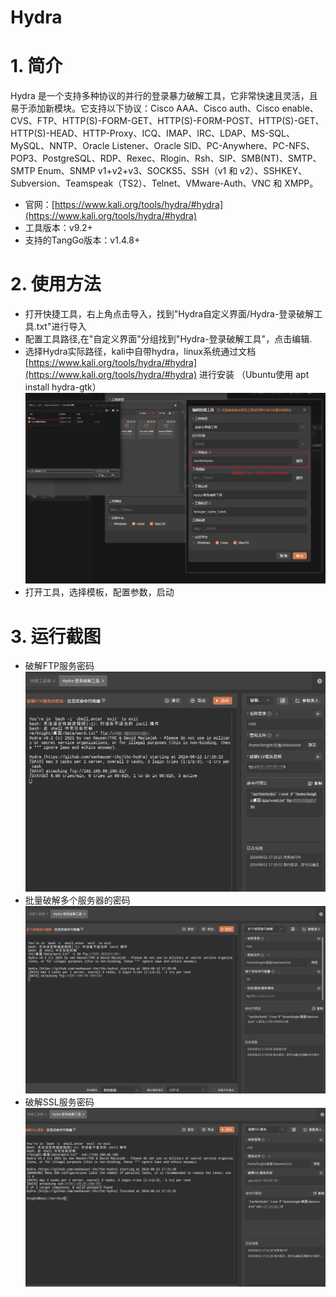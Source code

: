 # Hydra

# 1. 简介
Hydra 是一个支持多种协议的并行的登录暴力破解工具，它非常快速且灵活，且易于添加新模块。它支持以下协议：Cisco AAA、Cisco auth、Cisco enable、CVS、FTP、HTTP(S)-FORM-GET、HTTP(S)-FORM-POST、HTTP(S)-GET、HTTP(S)-HEAD、HTTP-Proxy、ICQ、IMAP、IRC、LDAP、MS-SQL、MySQL、NNTP、Oracle Listener、Oracle SID、PC-Anywhere、PC-NFS、POP3、PostgreSQL、RDP、Rexec、Rlogin、Rsh、SIP、SMB(NT)、SMTP、SMTP Enum、SNMP v1+v2+v3、SOCKS5、SSH（v1 和 v2）、SSHKEY、Subversion、Teamspeak（TS2）、Telnet、VMware-Auth、VNC 和 XMPP。

- 官网：[https://www.kali.org/tools/hydra/#hydra](https://www.kali.org/tools/hydra/#hydra)
- 工具版本：v9.2+
- 支持的TangGo版本：v1.4.8+
# 2. 使用方法
- 打开快捷工具，右上角点击导入，找到"Hydra自定义界面/Hydra-登录破解工具.txt"进行导入
- 配置工具路径,在"自定义界面"分组找到"Hydra-登录破解工具"，点击编辑.
- 选择Hydra实际路径，kali中自带hydra，linux系统通过文档[https://www.kali.org/tools/hydra/#hydra](https://www.kali.org/tools/hydra/#hydra) 进行安装 （Ubuntu使用 apt install hydra-gtk）
  ![update.png](image/update.png)
- 打开工具，选择模板，配置参数，启动  
# 3. 运行截图 
- 破解FTP服务密码   
  ![p1.png](image/p1.png)
- 批量破解多个服务器的密码   
  ![p2.png](image/p2.png)
- 破解SSL服务密码   
  ![p3.png](image/p3.png)
